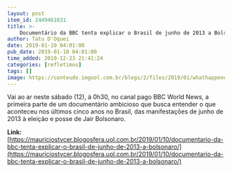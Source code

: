 ```yaml
---
layout: post
item_id: 2449461831
title: >-
    Documentário da BBC tenta explicar o Brasil de junho de 2013 a Bolsonaro
author: Tatu D'Oquei
date: 2019-01-10 04:01:00
pub_date: 2019-01-10 04:01:00
time_added: 2019-12-23 21:41:24
categories: [refletimos]
tags: []
image: https://conteudo.imguol.com.br/blogs/2/files/2019/01/whathappenedtobrazil-615x300.jpg
---
```


Vai ao ar neste sábado (12), à 0h30, no canal pago BBC World News, a primeira parte de um documentário ambicioso que busca entender o que aconteceu nos últimos cinco anos no Brasil, das manifestações de junho de 2013 à eleição e posse de Jair Bolsonaro.

**Link:** [https://mauriciostycer.blogosfera.uol.com.br/2019/01/10/documentario-da-bbc-tenta-explicar-o-brasil-de-junho-de-2013-a-bolsonaro/](https://mauriciostycer.blogosfera.uol.com.br/2019/01/10/documentario-da-bbc-tenta-explicar-o-brasil-de-junho-de-2013-a-bolsonaro/)

